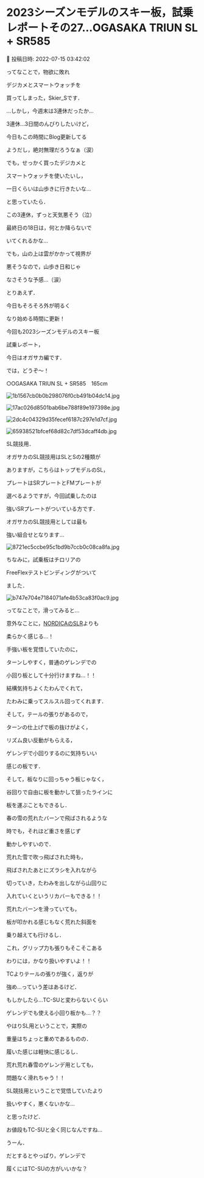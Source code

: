 # 2023シーズンモデルのスキー板，試乗レポートその27…OGASAKA TRIUN SL + SR585

📅 投稿日時: 2022-07-15 03:42:02

ってなことで，物欲に敗れ


デジカメとスマートウォッチを


買ってしまった，Skier_Sです．





…しかし，今週末は3連休だったか…


3連休…3日間のんびりしたいけど，


今日もこの時間にBlog更新してる


ようだし，絶対無理だろうなぁ（涙）





でも，せっかく買ったデジカメと


スマートウォッチを使いたいし，


一日くらいは山歩きに行きたいな…


と思っていたら．


この3連休，ずっと天気悪そう（泣）


最終日の18日は，何とか降らないで


いてくれるかな…


でも，山の上は雲がかかって視界が


悪そうなので，山歩き日和じゃ


なさそうな予感…（涙）





とりあえず．


今日もそろそろ外が明るく


なり始める時間に更新！





今回も2023シーズンモデルのスキー板


試乗レポート，


今日はオガサカ編です．


では，どうぞ～！[]()





○OGASAKA TRIUN SL + SR585　165cm







![1b1567cb0b0b298076f0cb491b04dc14.jpg](images/1b1567cb0b0b298076f0cb491b04dc14.jpg)









![17ac026d8501bab6be788f89e197398e.jpg](images/17ac026d8501bab6be788f89e197398e.jpg)









![2dc4c04329d35fecef6187c297e1d7cf.jpg](images/2dc4c04329d35fecef6187c297e1d7cf.jpg)









![65938521bfcef68d82c7df53dcaff4db.jpg](images/65938521bfcef68d82c7df53dcaff4db.jpg)







SL競技用．


オガサカのSL競技用はSLとSの2種類が


ありますが，こちらはトップモデルのSL，





プレートはSRプレートとFMプレートが


選べるようですが，今回試乗したのは


強いSRプレートがついている方です．





オガサカのSL競技用としては最も


強い組合せとなります…




![8721ec5ccbe95c1bd9b7ccb0c08ca8fa.jpg](images/8721ec5ccbe95c1bd9b7ccb0c08ca8fa.jpg)







ちなみに，試乗板はチロリアの


FreeFlexテストビンディングがついて


ました．




![b747e704e7184071afe4b53ca83f0ac9.jpg](images/b747e704e7184071afe4b53ca83f0ac9.jpg)







ってなことで，滑ってみると…


意外なことに，[NORDICAのSLR](eda8e52c160f5554bcbe2dd094ed8d456.md)よりも


柔らかく感じる…！





手強い板を覚悟していたのに，


ターンしやすく，普通のゲレンデでの


小回り板として十分行けますね…！！





結構気持ちよくたわんでくれて，


たわみに乗ってスルスル回ってくれます．


そして，テールの張りがあるので，


ターンの仕上げで板の抜けがよく，


リズム良い反動がもらえる，


ゲレンデで小回りするのに気持ちいい


感じの板です．





そして，板なりに回っちゃう板じゃなく，


谷回りで自由に板を動かして狙ったラインに


板を運ぶこともできるし．


春の雪の荒れたバーンで飛ばされるような


時でも，それほど重さを感じず


動かしやすいので．


荒れた雪で吹っ飛ばされた時も，


飛ばされたあとにズラシを入れながら


切っていき，たわみを出しながら山回りに


入れていくというリカバーもできる！！





荒れたバーンを滑っていても，


板が叩かれる感じもなく荒れた斜面を


乗り越えても行けるし．


これ，グリップ力も張りもそこそこある


わりには，かなり扱いやすいよ！！





TCよりテールの張りが強く，返りが


強め…っていう差はあるけど．


もしかしたら…TC-SUと変わらないくらい


ゲレンデでも使える小回り板かも…？？





やはりSL用ということで，実際の


重量はちょっと重めであるものの．


履いた感じは軽快に感じるし．


荒れ荒れ春雪のゲレンデ用としても，


問題なく滑れちゃう！！





SL競技用ということで覚悟していたより


扱いやすく，悪くないかな…


と思ったけど．


お値段もTC-SUと全く同じなんですね…





うーん．


だとするとやっぱり，ゲレンデで


履くにはTC-SUの方がいいかな？
